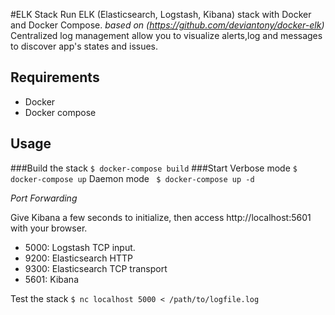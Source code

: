 #ELK Stack
Run ELK (Elasticsearch, Logstash, Kibana) stack with Docker and Docker Compose. _based on (https://github.com/deviantony/docker-elk)_
Centralized log management allow you to visualize alerts,log and messages to discover app's states and issues.

## Requirements
 - Docker
 - Docker compose

## Usage
###Build the stack
``` $ docker-compose build ```
###Start
Verbose mode
``` $ docker-compose up ```
Daemon mode
``` $ docker-compose up -d```

*Port Forwarding*

Give Kibana a few seconds to initialize, then access http://localhost:5601 with your browser.
- 5000: Logstash TCP input.
- 9200: Elasticsearch HTTP
- 9300: Elasticsearch TCP transport
- 5601: Kibana

Test the stack
``` $ nc localhost 5000 < /path/to/logfile.log ```
